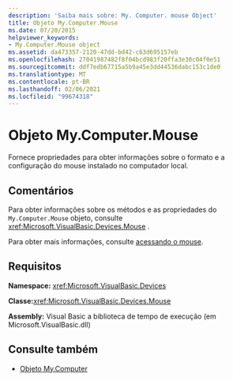 ```yaml
---
description: 'Saiba mais sobre: My. Computer. mouse Object'
title: Objeto My.Computer.Mouse
ms.date: 07/20/2015
helpviewer_keywords:
- My.Computer.Mouse object
ms.assetid: da473357-2120-47dd-bd42-c63d695157eb
ms.openlocfilehash: 27041987482f8f04bcd983f20ffa3e30c04f0e51
ms.sourcegitcommit: ddf7edb67715a5b9a45e3dd44536dabc153c1de0
ms.translationtype: MT
ms.contentlocale: pt-BR
ms.lasthandoff: 02/06/2021
ms.locfileid: "99674318"
---
```

# <a name="mycomputermouse-object"></a>Objeto My.Computer.Mouse

Fornece propriedades para obter informações sobre o formato e a configuração do mouse instalado no computador local.  
  
## <a name="remarks"></a>Comentários  

 Para obter informações sobre os métodos e as propriedades do `My.Computer.Mouse` objeto, consulte <xref:Microsoft.VisualBasic.Devices.Mouse> .  
  
 Para obter mais informações, consulte [acessando o mouse](../../developing-apps/programming/computer-resources/accessing-the-mouse.md).  
  
## <a name="requirements"></a>Requisitos  

 **Namespace:** <xref:Microsoft.VisualBasic.Devices>  
  
 **Classe:**<xref:Microsoft.VisualBasic.Devices.Mouse>  
  
 **Assembly:** Visual Basic a biblioteca de tempo de execução (em Microsoft.VisualBasic.dll)  
  
## <a name="see-also"></a>Consulte também

- [Objeto My.Computer](my-computer-object.md)
